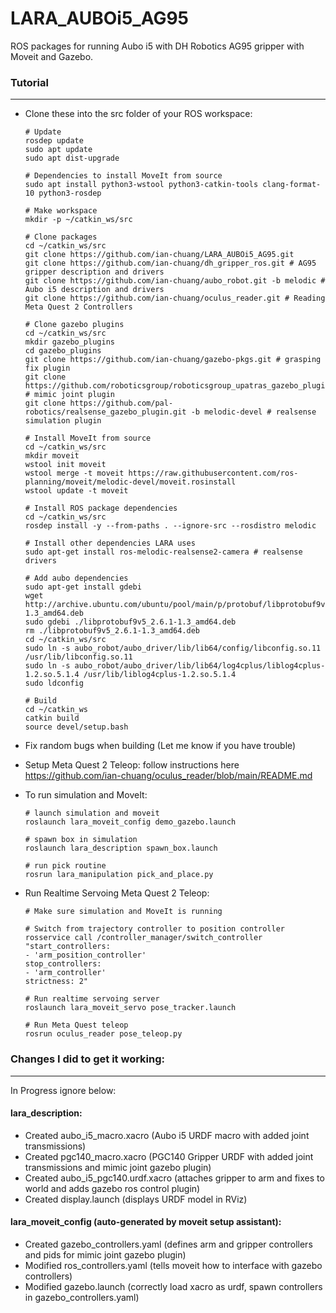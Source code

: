 # LARA_AUBOi5_AG95

ROS packages for running Aubo i5 with DH Robotics AG95 gripper with Moveit and Gazebo.

### Tutorial
---

* Clone these into the src folder of your ROS workspace:

  ```
  # Update
  rosdep update
  sudo apt update
  sudo apt dist-upgrade
  
  # Dependencies to install MoveIt from source
  sudo apt install python3-wstool python3-catkin-tools clang-format-10 python3-rosdep
  
  # Make workspace
  mkdir -p ~/catkin_ws/src
  
  # Clone packages
  cd ~/catkin_ws/src
  git clone https://github.com/ian-chuang/LARA_AUBOi5_AG95.git 
  git clone https://github.com/ian-chuang/dh_gripper_ros.git # AG95 gripper description and drivers
  git clone https://github.com/ian-chuang/aubo_robot.git -b melodic # Aubo i5 description and drivers
  git clone https://github.com/ian-chuang/oculus_reader.git # Reading Meta Quest 2 Controllers
  
  # Clone gazebo plugins
  cd ~/catkin_ws/src
  mkdir gazebo_plugins
  cd gazebo_plugins
  git clone https://github.com/ian-chuang/gazebo-pkgs.git # grasping fix plugin
  git clone https://github.com/roboticsgroup/roboticsgroup_upatras_gazebo_plugins.git # mimic joint plugin
  git clone https://github.com/pal-robotics/realsense_gazebo_plugin.git -b melodic-devel # realsense simulation plugin
  
  # Install MoveIt from source
  cd ~/catkin_ws/src
  mkdir moveit
  wstool init moveit
  wstool merge -t moveit https://raw.githubusercontent.com/ros-planning/moveit/melodic-devel/moveit.rosinstall
  wstool update -t moveit
  
  # Install ROS package dependencies
  cd ~/catkin_ws/src
  rosdep install -y --from-paths . --ignore-src --rosdistro melodic
  
  # Install other dependencies LARA uses
  sudo apt-get install ros-melodic-realsense2-camera # realsense drivers
  
  # Add aubo dependencies 
  sudo apt-get install gdebi
  wget http://archive.ubuntu.com/ubuntu/pool/main/p/protobuf/libprotobuf9v5_2.6.1-1.3_amd64.deb 
  sudo gdebi ./libprotobuf9v5_2.6.1-1.3_amd64.deb
  rm ./libprotobuf9v5_2.6.1-1.3_amd64.deb
  cd ~/catkin_ws/src
  sudo ln -s aubo_robot/aubo_driver/lib/lib64/config/libconfig.so.11 /usr/lib/libconfig.so.11
  sudo ln -s aubo_robot/aubo_driver/lib/lib64/log4cplus/liblog4cplus-1.2.so.5.1.4 /usr/lib/liblog4cplus-1.2.so.5.1.4
  sudo ldconfig
  
  # Build
  cd ~/catkin_ws
  catkin build
  source devel/setup.bash
  ```
  
* Fix random bugs when building (Let me know if you have trouble)

* Setup Meta Quest 2 Teleop: follow instructions here https://github.com/ian-chuang/oculus_reader/blob/main/README.md

* To run simulation and MoveIt:

  ```
  # launch simulation and moveit 
  roslaunch lara_moveit_config demo_gazebo.launch
  
  # spawn box in simulation
  roslaunch lara_description spawn_box.launch
  
  # run pick routine
  rosrun lara_manipulation pick_and_place.py
  ```
  
* Run Realtime Servoing Meta Quest 2 Teleop:
  
  ```
  # Make sure simulation and MoveIt is running
  
  # Switch from trajectory controller to position controller
  rosservice call /controller_manager/switch_controller "start_controllers:
  - 'arm_position_controller'
  stop_controllers:
  - 'arm_controller'
  strictness: 2"
  
  # Run realtime servoing server
  roslaunch lara_moveit_servo pose_tracker.launch
  
  # Run Meta Quest teleop
  rosrun oculus_reader pose_teleop.py
  ```
  
### Changes I did to get it working:
---

In Progress ignore below:

#### lara_description:
* Created aubo_i5_macro.xacro (Aubo i5 URDF macro with added joint transmissions)
* Created pgc140_macro.xacro (PGC140 Gripper URDF with added joint transmissions and mimic joint gazebo plugin)
* Created aubo_i5_pgc140.urdf.xacro (attaches gripper to arm and fixes to world and adds gazebo ros control plugin)
* Created display.launch (displays URDF model in RViz)

#### lara_moveit_config (auto-generated by moveit setup assistant):
* Created gazebo_controllers.yaml (defines arm and gripper controllers and pids for mimic joint gazebo plugin)
* Modified ros_controllers.yaml (tells moveit how to interface with gazebo controllers)
* Modified gazebo.launch (correctly load xacro as urdf, spawn controllers in gazebo_controllers.yaml)
